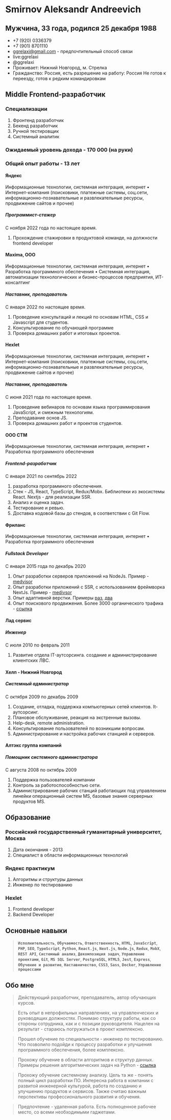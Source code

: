 # Smirnov Aleksandr Andreevich

## Мужчина, 33 года, родился 25 декабря 1988
-  +7 (920) 0336379
-  +7 (901) 8701110
-  [ggrelaxi@gmail.com](mailto:ggrelaxi@gmail.com) - предпочтительный способ связи
-  live:ggrelaxi
-  @ggrelaxi
- Проживает: Нижний Новгород, м. Стрелка
- Гражданство: Россия, есть разрешение на работу: Россия Не готов к переезду, готов к редким командировкам

## Middle Frontend-разработчик
### Специализации
1. Фронтенд разработчик
2. Бекенд разработчик
3. Ручной тестировщик
4. Системный аналитик

### Ожидаемый уровень дохода - 170 000 (на руки)

### Общий опыт работы - 13 лет

#### Яндекс
Информационные технологии, системная интеграция, интернет
• Интернет-компания (поисковики, платежные системы, соц.сети, информационно-познавательные и развлекательные ресурсы, продвижение сайтов и прочее)
##### Программист-стажер
С ноября 2022 года по настоящее время.
1. Прохождение стажировки в продуктовой команде, на должности frontend developer

#### Maxima, ООО
Информационные технологии, системная интеграция, интернет
• Разработка программного обеспечения
• Системная интеграция, автоматизации технологических и бизнес-процессов предприятия, ИТ-консалтинг
##### Наставник, преподаватель
С января 2022 по настоящее время.
1. Проведение консультаций и лекций по основам HTML, CSS и Javascript для студентов.
2. Консультирование по обучающей программе
3. Проверка домашних работ и итоговых проектов.

#### Hexlet
Информационные технологии, системная интеграция, интернет
• Интернет-компания (поисковики, платежные системы, соц.сети, информационно-познавательные и развлекательные ресурсы, продвижение сайтов и прочее)
##### Наставник, преподаватель
С июня 2021 года по настоящее время.
1. Проведение вебинаров по основам языка программирования JavaScript, и смежным технологиям.
2. Преподавание основ JS.
3. Проверка домашних работ и проектов студентов.

#### ООО СТМ
Информационные технологии, системная интеграция, интернет • Разработка программного обеспечения
##### Frontend-разработчик
С января 2021 по сентябрь 2022
1. разработка программного обеспечения.
2. Стек - JS, React, TypeScript, Redux/Mobx. Библиотеки из экосистемы React. Nextjs - для реализации SSR.
3. Анализ и оценка задач.
4. Тестирование и ревью.
5. Доставка кодовой базы до стендов, в соответствии с Git Flow.

#### Фриланс
Информационные технологии, системная интеграция, интернет • Разработка программного обеспечения
##### Fullstack Developer
С января 2015 года  по декабрь 2020 
1. Опыт разработки серверов приложений на NodeJs. Пример - [medvisor](https://github.com/ggrelaxi/medvizor)
2. Опыт разработки приложений с SSR, с использованием фреймворка NextJs. Пример - [medivsor](https://github.com/ggrelaxi/medvizor)
3. Опыт адаптивной верстки. Примеры [раз](https://ggrelaxi.github.io/yoga-adaptive-landing/), [два](https://ggrelaxi.github.io/sport_bets_adaptive/)
4. Опыт поискового продвижения. Более 3000 органического трафика - [ссылка](https://soc-faq.ru)

#### Лад сервис
##### Инженер
С июля 2010 по февраль 2011
1. Развитие отдела IT-аутсорсинга. создание и администрирование клиентских ЛВС.

#### Хелп - Нижний Новгород
##### Системный администратор
С октября 2009 по декабрь 2009
1. Создание, отладка, поддержка компьютерных сетей клиентов. It-аутсорсинг.
2. Плановое обслуживание, реакция на экстренные вызовы.
3. Help-desk, remote administration.
4. Консультирование пользователей по возникшим вопросам.
5. Администрирование и настройка рабочих станцией и серверов.

#### Алтэкс группа компаний
##### Помощник системного администратора
С августа 2008 по октябрь 2009
1. Поддержка пользователей компании
2. Контроль за работоспособностью сети.
3. Администрирование рабочих станций работающих под управлением линейки операционный систем MS, базовые знания серверных продуктов MS.

## Образование
### Российский государственный гуманитарный университет, Москва
1. Дата окончания - 2013
2. Специалист в области информационных технологий

### Яндекс практикум
1. Алгоритмы и структуры данных
2. Инженер по тестированию

### Hexlet
1. Frontend developer
2. Backend Developer

## Основные навыки
> **`Исполнительность`**, **`Обучаемость`**, **`Ответственность`**, **`HTML`**, **`JavaScript`**, **`PHP`**, **`SEO`**, **`TypeScript`**, **`Python`**, **`React.js`**, **`Next.js`**, **`Node.js`**, **`Redux`**, **`MobX`**, **`REST API`**, **`Системный анализ`**, **`Декомпозиция задач`**, **`Управление проектами`**, **`Git`**, **`MS SQL Server`**, **`PostgreSQL`**, **`HTML5`**, **`Jest`**, **`Express`**, **`Обучение и развитие`**, **`Наставничество`**, **`CSS3`**, **`Sass`**, **`Docker`**, **`Управление процессами`**

## Обо мне
> Действующий разработчик, преподаватель, автор обучающих курсов.

> Есть опыт в непрофильных направлениях, на управленческих и руководящих должностях. Понимаю структуру работы, как со стороны сотрудника, как и с позиции руководителя. Нацелен на результат - стараюсь погружаться в проект комплексно.

> Прошел обучение по специальности - инженер по тестированию. Что позволило подойди к процессу разработки и улучшения программного обеспечения, более комплексно.

> Прохожу обучение в области алгоритмов и структур данных. Примеры решения алгоритмических задач на Python - [ссылка](https://github.com/ggrelaxi/Algorythms-and-data-structures-course)

> Прохожу обучение системному анализу. Цель та же - понять полный цикл разработки ПО.
Интересна работа в компании с развитой инженерной культурой, работа по созданию и улучшению продуктов и сервисов. Также считаю важным перспективы профессионального развития и обучения.

> Предпочтение - удаленная работа. Есть полноценное рабочее место, со всеми необходимыми гаджетами.



